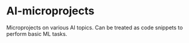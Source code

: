 # AI-microprojects
Microprojects on various AI topics. Can be treated as code snippets to perform basic ML tasks.
